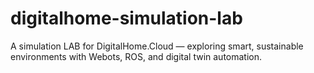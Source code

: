 # digitalhome-simulation-lab
A simulation LAB for DigitalHome.Cloud — exploring smart, sustainable environments with Webots, ROS, and digital twin automation.
